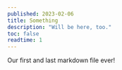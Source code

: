 ```yaml
---
published: 2023-02-06
title: Something
description: "Will be here, too."
toc: false
readtime: 1
---
```


Our first and last markdown file ever!
